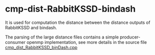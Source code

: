 # cmp-dist-RabbitKSSD-bindash

It is used for computation the distance between the distance outputs of RabbitKSSD and bindash.

The parsing of the large distance files contains a simple producer-consumer openmp implementation, see more details in the source file [cmp_dist_RabbitKSSD_binDash.cpp](../src/cmp_dist_RabbitKSSD_binDash.cpp)